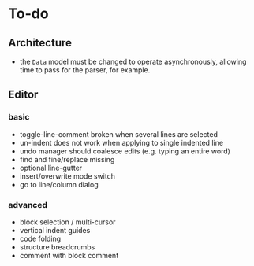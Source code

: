 # To-do

## Architecture

 - the `Data` model must be changed to operate asynchronously,
   allowing time to pass for the parser, for example.

## Editor

### basic

 - toggle-line-comment broken when several lines are selected
 - un-indent does not work when applying to single indented line
 - undo manager should coalesce edits (e.g. typing an entire word)
 - find and fine/replace missing
 - optional line-gutter
 - insert/overwrite mode switch
 - go to line/column dialog
 
### advanced

 - block selection / multi-cursor
 - vertical indent guides
 - code folding
 - structure breadcrumbs
 - comment with block comment
 